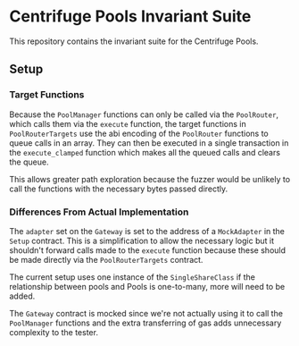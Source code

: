 # Centrifuge Pools Invariant Suite

This repository contains the invariant suite for the Centrifuge Pools.

## Setup

### Target Functions
Because the `PoolManager` functions can only be called via the `PoolRouter`, which calls them via the `execute` function, the target functions in `PoolRouterTargets` use the abi encoding of the `PoolRouter` functions to queue calls in an array. They can then be executed in a single transaction in the `execute_clamped` function which makes all the queued calls and clears the queue.

This allows greater path exploration because the fuzzer would be unlikely to call the functions with the necessary bytes passed directly.  

### Differences From Actual Implementation
The `adapter` set on the `Gateway` is set to the address of a `MockAdapter` in the `Setup` contract. This is a simplification to allow the necessary logic but it shouldn't forward calls made to the `execute` function because these should be made directly via the `PoolRouterTargets` contract.

The current setup uses one instance of the 
`SingleShareClass` if the relationship between pools and Pools is one-to-many, more will need to be added.

The `Gateway` contract is mocked since we're not actually using it to call the `PoolManager` functions and the extra transferring of gas adds unnecessary complexity to the tester.